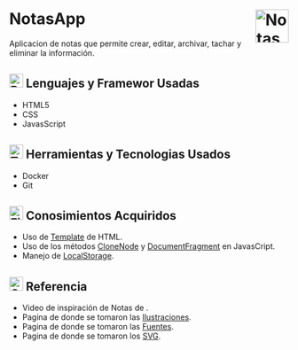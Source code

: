 # NotasApp</picture><img align="right" valign="center" height="60" width="60" src="https://raw.githubusercontent.com/Tarikul-Islam-Anik/Telegram-Animated-Emojis/main/Objects/Memo.webp" alt="NotasApp logo" /></picture>

<!--
 <img valign="center"  width="900" src="./css/SVG/NotasApp.png" alt="NotasApp imagen" />
-->

Aplicacion de notas que permite crear, editar, archivar, tachar y eliminar la información.

## <img src="https://raw.githubusercontent.com/Tarikul-Islam-Anik/Telegram-Animated-Emojis/main/Objects/Books.webp" alt="Books" width="25" height="25" /> Lenguajes y Framewor Usadas

- HTML5
- CSS
- JavasScript

## <img src="https://raw.githubusercontent.com/Tarikul-Islam-Anik/Telegram-Animated-Emojis/main/Objects/Toolbox.webp" alt="Toolbox" width="25" height="25" /> Herramientas y Tecnologias Usados

- Docker
- Git

## <img src="https://raw.githubusercontent.com/Tarikul-Islam-Anik/Telegram-Animated-Emojis/main/Objects/File%20Folder.webp" alt="File Folder" width="25" height="25" /> Conosimientos Acquiridos

- Uso de [Template](https://developer.mozilla.org/es/docs/Web/HTML/Element/template#:~:text=El%20elemento%20HTML%20es,tiempo%20de%20ejecuci%C3%B3n%20empleando%20JavaScript.) de HTML.
- Uso de los métodos [CloneNode](https://lenguajejs.com/javascript/dom/crear-elementos-dom/#el-m%C3%A9todo-clonenode) y [DocumentFragment](https://developer.mozilla.org/en-US/docs/Web/API/DocumentFragment) en JavasCript.
- Manejo de [LocalStorage](https://developer.mozilla.org/es/docs/Web/API/Window/localStorage).

## <img src="https://raw.githubusercontent.com/Tarikul-Islam-Anik/Telegram-Animated-Emojis/main/Objects/Open%20Book.webp" alt="Open Book" width="25" height="25" /> Referencia

- Video de inspiración de Notas de []().
- Pagina de donde se tomaron las [Ilustraciones](https://undraw.co/illustrations).
- Pagina de donde se tomaron las [Fuentes](https://www.1001fonts.com/).
- Pagina de donde se tomaron los [SVG](https://icons8.com/icon/set/editing/pulsar-color).
